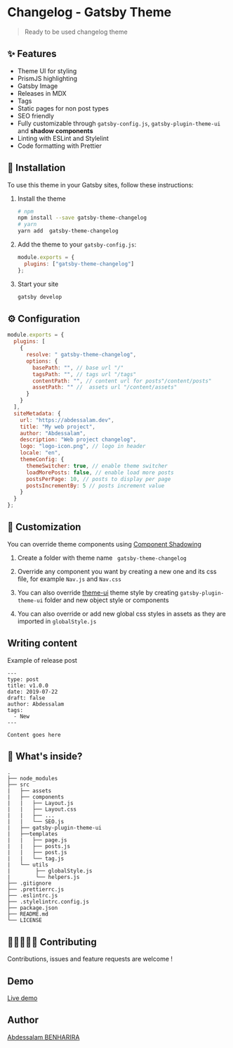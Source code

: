 # Changelog - Gatsby Theme

> Ready to be used changelog theme

## ✨ Features

- Theme UI for styling
- PrismJS highlighting
- Gatsby Image
- Releases in MDX
- Tags
- Static pages for non post types
- SEO friendly
- Fully customizable through `gatsby-config.js`, `gatsby-plugin-theme-ui` and **shadow components**
- Linting with ESLint and Stylelint
- Code formatting with Prettier

## 🚀 Installation

To use this theme in your Gatsby sites, follow these instructions:

1. Install the theme

   ```sh
   # npm
   npm install --save gatsby-theme-changelog
   # yarn
   yarn add  gatsby-theme-changelog
   ```

2. Add the theme to your `gatsby-config.js`:

   ```js
   module.exports = {
     plugins: ["gatsby-theme-changelog"]
   };
   ```

3. Start your site

   ```sh
   gatsby develop
   ```

## ⚙ Configuration

```javascript
module.exports = {
  plugins: [
    {
      resolve: " gatsby-theme-changelog",
      options: {
        basePath: "", // base url "/"
        tagsPath: "", // tags url "/tags"
        contentPath: "", // content url for posts"/content/posts"
        assetPath: "" //  assets url "/content/assets"
      }
    }
  ],
  siteMetadata: {
    url: "https://abdessalam.dev",
    title: "My web project",
    author: "Abdessalam",
    description: "Web project changelog",
    logo: "logo-icon.png", // logo in header
    locale: "en",
    themeConfig: {
      themeSwitcher: true, // enable theme switcher
      loadMorePosts: false, // enable load more posts
      postsPerPage: 10, // posts to display per page
      postsIncrementBy: 5 // posts increment value
    }
  }
};
```

## 💅 Customization

You can override theme components using [Component Shadowing](https://www.gatsbyjs.org/blog/2019-04-29-component-shadowing/)

1. Create a folder with theme name ` gatsby-theme-changelog`

2. Override any component you want by creating a new one and its css file, for example `Nav.js` and `Nav.css`

3. You can also override [theme-ui](https://theme-ui.com/getting-started) theme style by creating `gatsby-plugin-theme-ui` folder and new object style or components

4. You can also override or add new global css styles in assets as they are imported in `globalStyle.js`

## Writing content 

Example of release post

```
---
type: post
title: v1.0.0
date: 2019-07-22
draft: false
author: Abdessalam
tags:
  - New
---

Content goes here
```

## 🧐 What's inside?

```
.
├── node_modules
├── src
|   ├── assets
|   ├── components
|   |   ├── Layout.js
|   |   ├── Layout.css
|   |   ├── ...
|   |   └── SEO.js
|   ├── gatsby-plugin-theme-ui
|   ├──templates
|   |   ├── page.js
|   |   ├── posts.js
|   |   ├── post.js
|   |   └── tag.js
|   └── utils
|        ├── globalStyle.js
|        └── helpers.js
├── .gitignore
├── .prettierrc.js
├── .eslintrc.js
├── .stylelintrc.config.js
├── package.json
├── README.md
└── LICENSE
```

## 👨🏻‍💻👩‍💻 Contributing

Contributions, issues and feature requests are welcome !

## Demo

[Live demo](https://gatsby-demo-changelog.netlify.com/)

## Author

[Abdessalam BENHARIRA](https://abdessalam.dev)

